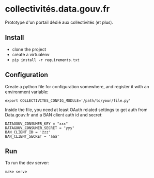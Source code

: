 # collectivités.data.gouv.fr

Prototype d'un portail dédié aux collectivités (et plus).


## Install

- clone the project
- create a virtualenv
- `pip install -r requirements.txt`

## Configuration

Create a python file for configuration somewhere, and register it
with an environment variable:

    export COLLECTIVITES_CONFIG_MODULE='/path/to/your/file.py'

Inside the file, you need at least OAuth related settings to get
auth from Data.gouv.fr and a BAN client auth id and secret:

    DATAGOUV_CONSUMER_KEY = "xxx"
    DATAGOUV_CONSUMER_SECRET = "yyy"
    BAN_CLIENT_ID = 'zzz'
    BAN_CLIENT_SECRET = 'aaa'

## Run

To run the dev server:

    make serve
